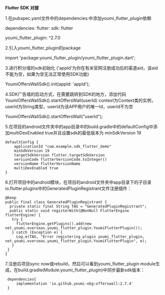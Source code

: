 
**Flutter SDK 对接**

1.在pubspec.yaml文件中的dependencies:中添加youmi_flutter_plugin依赖

dependencies:
  flutter:
    sdk: flutter

  youmi_flutter_plugin: ^2.7.0

2.引入youmi_flutter_plugin的package

 import 'package:youmi_flutter_plugin/youmi_flutter_plugin.dart';

3.进行积分墙的sdk初始化 ('appId'为你在有米官网注册成功后的渠道aid，该aid不能为空，如果为空无法正常使用SDK功能)

 YoumiOffersWallSdk().init(appId: 'appId');

4.SDK广告墙的启动方式，在需要跳转到SDK的地方，添加代码 YoumiOffersWallSdk().startOffersWall(userId) context为Context类的实例，userId为String类型，userId为该APP用户的唯一Id，userId不为空

 YoumiOffersWallSdk().startOffersWall("userId");

5.在项目的android文件夹中的app目录中的build.gradle中的defaultConfig中添加multiDexEnabled true并且设置sdk的最低版本为      minSdkVersion 19

    defaultConfig {
        applicationId "com.example.sdk_flutter_demo"
        minSdkVersion 19
        targetSdkVersion flutter.targetSdkVersion
        versionCode flutterVersionCode.toInteger()
        versionName flutterVersionName
        multiDexEnabled true
    }

 6.打开项目中的android模块，在项目的android文件夹中app目录下的子目录io.flutter.plugins中的GeneratedPluginRegistrant文件注册插件：
    
    @Keep
    public final class GeneratedPluginRegistrant {
      private static final String TAG = "GeneratedPluginRegistrant";
      public static void registerWith(@NonNull FlutterEngine flutterEngine) {
       try {
         flutterEngine.getPlugins().add(new net.youmi.overseas.youmi_flutter_plugin.YoumiFlutterPlugin());
       } catch (Exception e) {
         Log.e(TAG, "Error registering plugin youmi_flutter_plugin, net.youmi.overseas.youmi_flutter_plugin.YoumiFlutterPlugin", e);
       }
     }
    }

  7.注册后项目sync now或rebuild，然后可以看到youmi_flutter_plugin module生成，在build.gradle(Module:youmi_flutter_plugin)中同步最新sdk版本：
     
     dependencies{
         implementation 'io.github.youmi-obg:offerswall:2.7.4'
     }

